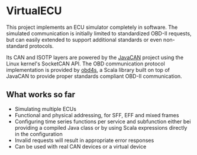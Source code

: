 # VirtualECU

This project implements an ECU simulator completely in software. The simulated communication is initially limited to standardized OBD-II requests, but can easily extended to support additional standards or even non-standard protocols.

Its CAN and ISOTP layers are powered by the [JavaCAN](https://github.com/pschichtel/JavaCAN) project using the Linux kernel's SocketCAN API. The OBD communication protocol implementation is provided by [obd4s](https://github.com/pschichtel/obd4s), a Scala library built on top of JavaCAN to provide proper standards compliant OBD-II communication.

## What works so far

* Simulating multiple ECUs
* Functional and physical addressing, for SFF, EFF and mixed frames
* Configuring time series functions per service and subfunction either bei providing a compiled Java class or by using Scala expressions directly in the configuration
* Invalid requests will result in appropriate error responses
* Can be used with real CAN devices or a virtual device
